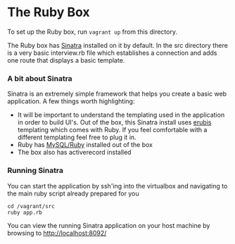 # The Ruby Box
To set up the Ruby box, run `vagrant up` from this directory.

The Ruby box has [Sinatra](http://www.sinatrarb.com/) installed on it by default. In the src directory there is a very basic interview.rb file which establishes a connection and adds one route that displays a basic template.
### A bit about Sinatra
Sinatra is an extremely simple framework that helps you create a basic web application. A few things worth highlighting:
* It will be important to understand the templating used in the application in order to build UI's. Out of the box, this Sinatra install uses [erubis](http://www.kuwata-lab.com/erubis/) templating which comes with Ruby. If you feel comfortable with a different templating feel free to plug it in.
* Ruby has [MySQL/Ruby](http://www.tmtm.org/en/mysql/ruby/) installed out of the box
* The box also has activerecord installed

### Running Sinatra
You can start the application by ssh'ing into the virtualbox and navigating to the main ruby script already prepared for you

    cd /vagrant/src
    ruby app.rb

You can view the running Sinatra application on your host machine by browsing to [http://localhost:8092/](https://localhost:8092/)
